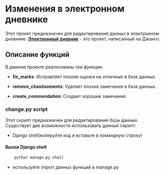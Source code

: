 # Изменения в электронном дневнике

Этот проект предназначен для редактирования данных в электронном дневнике. **[Электронный дневник](https://github.com/devmanorg/e-diary/tree/master)** - это проект, написанный на Джанго.

## Описание функций

В данном проекте реализованы три функции:

- **fix_marks**: 
  Исправляет плохие оценки на отличные в базе данных.

- **remove_chastisements**: 
  Удаляет плохие замечания в базе данных.

- **create_commendation**: 
  Создает хорошие замечания.

### change.py script
Этот скрипт предназначен для редактирования базы данных. Существует две возможности использовать данный скрипт:

- Django shell(копируйте код и вставьте в командную строку)
#### Вызов Django shell
```bash
    python manage.py shell
```

- используйте import данных функций в manage.py
